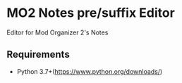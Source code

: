 # MO2 Notes pre/suffix Editor
Editor for Mod Organizer 2's Notes


## Requirements
* Python 3.7+(https://www.python.org/downloads/)



